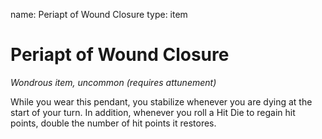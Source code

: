 name: Periapt of Wound Closure
type: item

# Periapt of Wound Closure 
_Wondrous item, uncommon (requires attunement)_ 

While you wear this pendant, you stabilize whenever you are dying at the start of your turn. In addition, whenever you roll a Hit Die to regain hit points, double the number of hit points it restores. 
